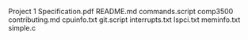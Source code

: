 Project 1 Specification.pdf
README.md
commands.script
comp3500
contributing.md
cpuinfo.txt
git.script
interrupts.txt
lspci.txt
meminfo.txt
simple.c
